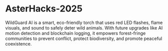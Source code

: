 # AsterHacks-2025
WildGuard AI is a smart, eco-friendly torch that uses red LED flashes, flame visuals, and sound to safely deter wild animals. With future upgrades like AI motion detection and blockchain logging, it empowers forest-fringe communities to prevent conflict, protect biodiversity, and promote peaceful coexistence.
